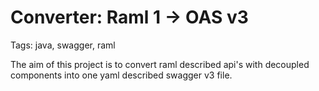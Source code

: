 # Converter: Raml 1 -> OAS v3

Tags: java, swagger, raml

The aim of this project is to convert raml described api's with decoupled components into one yaml described swagger v3 file.